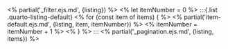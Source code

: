 <% partial('\_filter.ejs.md', {listing}) %>
<% let itemNumber = 0 %>
:::{.list .quarto-listing-default}
<% for (const item of items) { %>
<% partial('item-default.ejs.md', {listing, item, itemNumber}) %>
<% itemNumber = itemNumber + 1 %>
<% } %>
:::
<% partial('\_pagination.ejs.md', {listing, items}) %>

